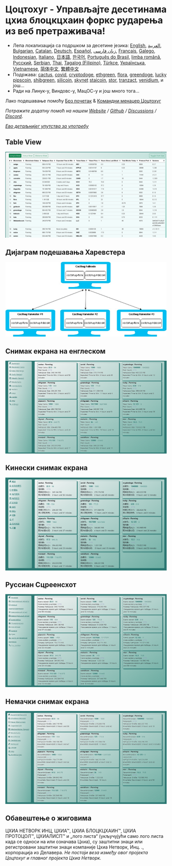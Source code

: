 # Цоцтохуг - Управљајте десетинама цхиа блоцкцхаин форкс рударења из веб претраживача!
- Лепа локализација са подршком за десетине језика: [English](./readme_en.md), [العربية](./readme_ar.md), [Bulgarian](./readme_bg.md), [Catalan](./readme_ca.md), [Deutsch](./readme_de.md), [Español](./readme_es.md), [زبان فارسی](./readme_fa.md), [Français](./readme_fr.md), [Galego](./readme_gl.md), [Indonesian](./readme_id.md), [Italiano](./readme_it.md), [日本語](./readme_ja.md), [한국어](./readme_ko.md), [Português do Brasil](./readme_pt.md), [limba română](./readme_ro.md), [Русский](./readme_ru.md), [Serbian](./readme_sr.md), [Thai](./readme_th.md), [Tagalog (Filipino)](./readme_tl.md), [Türkçe](./readme_tr.md), [Українська](./readme_uk.md), [Vietnamese](./readme_vi.md), [简体中文](./readme_zh-CN.md), [繁體中文](./readme_zh-TW.md)
- Подржава: [cactus](https://github.com/raingggg/coctohug-cactus), [covid](https://github.com/raingggg/coctohug-covid), [cryptodoge](https://github.com/raingggg/coctohug-cryptodoge), [ethgreen](https://github.com/raingggg/coctohug-ethgreen), [flora](https://github.com/raingggg/coctohug-flora), [greendoge](https://github.com/raingggg/coctohug-greendoge), [lucky](https://github.com/raingggg/coctohug-lucky) [pipscoin](https://github.com/raingggg/coctohug-pipscoin), [shibgreen](https://github.com/raingggg/coctohug-shibgreen), [silicoin](https://github.com/raingggg/coctohug-silicoin), [skynet](https://github.com/raingggg/coctohug-skynet) [staicoin](https://github.com/raingggg/coctohug-staicoin), [stor](https://github.com/raingggg/coctohug-stor), [tranzact](https://github.com/raingggg/coctohug-tranzact), [venidium](https://github.com/raingggg/coctohug-venidium), и још...
- Ради на Линук-у, Виндовс-у, МацОС-у и још много тога...

Лако подешавање помоћу [Брз почетак](https://www.coctohug.xyz/) & [Командни менаџер Цоцтохуг](../ccm/ccm_sr.md)

*Потражите додатну помоћ на нашем [Website](https://www.coctohug.xyz/) / [Github](https://github.com/raingggg/coctohug) / [Discussions](https://github.com/raingggg/coctohug/discussions) / [Discord](https://discord.com/invite/RcVpCw3ef7)*.

*[Ево детаљнијег упутства за употребу](../wiki/wiki_sr.md)*


## Table View
![Table View](../../images/coctohug-table_view-min.png)

## Дијаграм подешавања Харевстера
![Harvester](../../images/coctohug-harvester-min.jpg)

## Снимак екрана на енглеском
![English](../../images/coctohug-summary-en-min.png)

## Кинески снимак екрана
![Chinese](../../images/coctohug-summary-cn-min.png)

## Руссиан Сцреенсхот
![Russian](../../images/coctohug-summary-russian-min.png)

## Немачки снимак екрана
![German](../../images/coctohug-summary-german-min.png)

## Обавештење о жиговима
ЦХИА НЕТВОРК ИНЦ, ЦХИА™, ЦХИА БЛОЦКЦХАИН™, ЦХИА ПРОТОЦОЛ™, ЦХИАЛИСП™ и „лого листа“ (укључујући само лого листа када се односи на или означава Цхиа), су заштитни знаци или регистровани заштитни знаци компаније Цхиа Нетворк, Инц. ., корпорација из Делавера. *Не постоји веза између овог пројекта Цоцтохуг и главног пројекта Цхиа Нетворк.*
